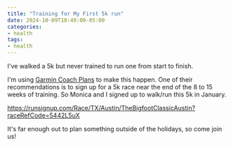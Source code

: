 ```yaml
---
title: "Training for My First 5k run"
date: 2024-10-09T10:49:00-05:00
categories:
- health
tags:
- health
---
```


I've walked a 5k but never trained to run one from start to finish.

I'm using [Garmin Coach Plans](https://connect.garmin.com/features/coach/) to
make this happen.  One of their recommendations is to sign up for a 5k race near
the end of the 8 to 15 weeks of training.  So Monica and I signed up to walk/run
this 5k in January.

https://runsignup.com/Race/TX/Austin/TheBigfootClassicAustin?raceRefCode=5442L5uX

It's far enough out to plan something outside of the holidays, so come join us!
